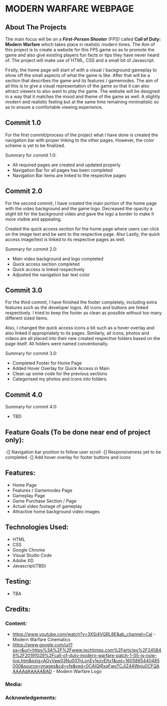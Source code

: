 # MODERN WARFARE WEBPAGE #
## About The Projects
The main focus will be on a _**First-Person Shooter** (FPS)_ called **Call of Duty: Modern Warfare** which takes place in realistic modern times. The Aim of this project is to create a website for this FPS game so as to promote the game and also give existing players fun facts or tips they have never heard of. The project will make use of HTML, CSS and a small bit of Javascript.

Firstly, the home page will start of with a visual / background gameplay to show off the small aspects of what the game is like. After that will be a section that describes the game and its features / gamemodes. The aim of all this is to give a visual representation of the game so that it can also attract viewers to also want to play the game. The website will be designed in a way that it matches the mood and theme of the game as well. A slightly modern and realistic feeling but at the same time remaining minimalistic so as to ensure a comfortable viewing experience.

## Commit 1.0
For the first commit/process of the project what I have done is created the navigation bar with proper linking to the other pages. However, the color scheme is yet to be finalized.

Summary for commit 1.0:
* All required pages are created and updated properly
* Navigation Bar for all pages has been completed
* Navigation Bar items are linked to the respective pages

## Commit 2.0
For the second commit, I have created the main portion of the home page with the video background and the game logo. Decreased the opacity a slight bit for the background video and gave the logo a border to make it more visible and appealing.

Created the quick access section for the home page where users can click on the image text and be sent to the respective page. Also Lastly, the quick access image/text is linked to its respective pages as well.

Summary for commit 2.0:
* Main video background and logo completed
* Quick access section completed
* Quick access is linked respectively
* Adjusted the navigation bar text color

## Commit 3.0
For the third commit, I have finished the footer completely, including extra features such as the developer logos. All icons and buttons are linked respectively. I tried to keep the footer as clean as possible without too many different sized items.

Also, I changed the quick access icons a bit such as a hover overlay and also linked it appropriately to its pages. Similarly, all icons, photos and videos are all placed into their new created respective folders based on the page itself. All folders were named conventionally.

Summary for commit 3.0:
* Completed Footer for Home Page
* Added Hover Overlay for Quick Access in Main
* Clean up some code for the previous sections
* Categorised my photos and icons into folders.

## Commit 4.0
Summary for commit 4.0:
* TBD

## Feature Goals (To be done near end of project only):
-[] Navigation bar position to follow user scroll
-[] Responsiveness yet to be completed
-[] Add hover overlay for footer buttons and icons

## Features:
* Home Page
* Features / Gamemodes Page
* Gameplay Page
* Game Purchase Section / Page
* Actual video footage of gameplay
* Attractive home background video images

## Technologies Used:
* HTML
* CSS
* Google Chrome
* Visual Studio Code
* Adobe XD
* Javascript(TBD)

## Testing:
* TBA

## Credits:
### Content:
* https://www.youtube.com/watch?v=3XSi4VQRL8E&ab_channel=Cal - Modern Warfare Cinematics
* https://www.google.com/url?sa=i&url=https%3A%2F%2Fwww.techtimes.com%2Farticles%2F245849%2F20191029%2Fcall-of-duty-modern-warfare-patch-1-05-is-now-live.htm&psig=AOvVaw03Nu007nLonEy1ezvEItx1&ust=1605865440485000&source=images&cd=vfe&ved=0CAIQjRxqFwoTCJjZ44Wpju0CFQAAAAAdAAAAABAD - Modern Warfare Logo

### Media:

### Acknowledgements:

